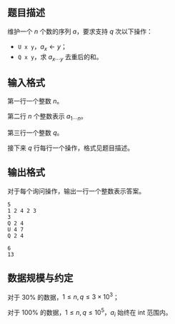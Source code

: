 ## 题目描述

维护一个 $n$ 个数的序列 $a$，要求支持 $q$ 次以下操作：

- `U x y`，$a_x\gets y$；
- `Q x y`，求 $a_{x\cdots y}$ 去重后的和。

## 输入格式

第一行一个整数 $n$。

第二行 $n$ 个整数表示 $a_{1\cdots n}$。

第三行一个整数 $q$。

接下来 $q$ 行每行一个操作，格式见题目描述。

## 输出格式

对于每个询问操作，输出一行一个整数表示答案。

```input1
5
1 2 4 2 3 
3
Q 2 4
U 4 7
Q 2 4
```

```output1
6
13
```

## 数据规模与约定

对于 $30\%$ 的数据，$1\leq n,q\leq 3\times 10^3$；

对于 $100\%$ 的数据，$1\leq n,q\leq 10^5$，$a_i$ 始终在 int 范围内。